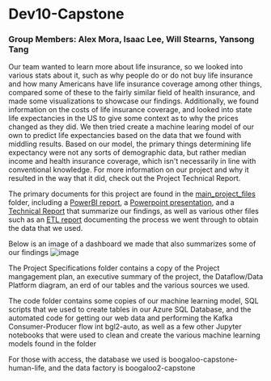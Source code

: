 # Dev10-Capstone

### Group Members: Alex Mora, Isaac Lee, Will Stearns, Yansong Tang

Our team wanted to learn more about life insurance, so we looked into various stats about it, such as why people do or do not buy life insurance and how many Americans have life insurance coverage among other things, compared some of these to the fairly similar field of health insurance, and made some visualizations to showcase our findings. Additionally, we found information on the costs of life insurance coverage, and looked into state life expectancies in the US to give some context as to why the prices changed as they did. We then tried create a machine learing model of our own to predict life expectancies based on the data that we found with middling results. Based on our model, the primary things determining life expectancy were not any sorts of demographic data, but rather median income and health insurance coverage, which isn't necessarily in line with conventional knowledge. For more information on our project and why it resulted in the way that it did, check out the Project Technical Report.  



The primary documents for this project are found in the [main_project_files](main_project_files) folder, including a [PowerBI report](Boogaloo-Capstone-Visualizations.pbix), a [Powerpoint presentation](CapstonePresentationSlides.pdf), and a [Technical Report](ProjectTechnicalReport.pdf) that summarize our findings, as well as various other files such as an [ETL report](RepeatableETLReport.pdf) documenting the process we went through to obtain the data that we used.

Below is an image of a dashboard we made that also summarizes some of our findings
![image](https://user-images.githubusercontent.com/96456679/170359966-688409ab-9497-404b-a72f-7f3f128101b7.png)

The Project Specifications folder contains a copy of the Project mangagement plan, an executive summary of the project, the Dataflow/Data Platform diagram, an erd of our tables and the various sources we used.

The code folder contains some copies of our machine learning model, SQL scripts that we used to create tables in our Azure SQL Database, and the automated code for getting our web data and performing the Kafka Consumer-Producer flow int bgl2-auto, as well as a few other Jupyter notebooks that were used to clean and create the various machine learning models found in the folder

For those with access, the database we used is boogaloo-capstone-human-life, and the data factory is boogaloo2-capstone

